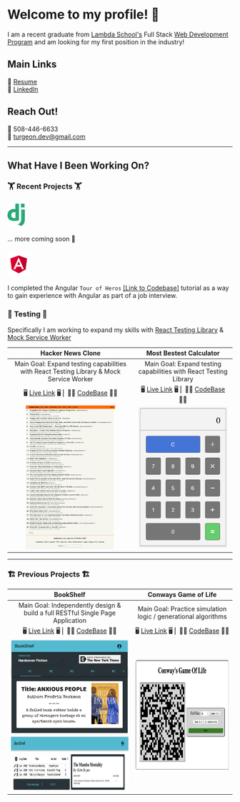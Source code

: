 # Welcome to my profile! 👋

I am a recent graduate from [Lambda School's](https://lambdaschool.com) Full Stack [Web Development Program](https://lambdaschool.com/courses/full-stack-web-development) and am looking for my first position in the industry!

## Main Links

🔖 [Resume](https://docs.google.com/document/d/1uNgkXotMYQ0MHumAF6dA_p25ES6gEZNDpzlxiGgO_Vg/edit)  
🔗 [LinkedIn](https://www.linkedin.com/in/reedturgeon/)  

## Reach Out!

📱 508-446-6633  
📨 turgeon.dev@gmail.com

---

## What Have I Been Working On?

### 🏋️ Recent Projects 🏋️

### <img src="assets/icons/django.svg" height='50px'>

... more coming soon 👀 

### <img src="assets/icons/angular.svg" height='50px'>

I completed the Angular `Tour of Heros` [[Link to Codebase]](https://github.com/MrT3313/Angular_TourOfHeros) tutorial as a way to gain experience with Angular as part of a job interview.

### 🧪 **Testing** 🧪

Specifically I am working to expand my skills with [React Testing Library](https://testing-library.com/docs/react-testing-library/intro) & [Mock Service Worker](https://mswjs.io)

| Hacker News Clone                                                                                                                                | Most Bestest Calculator |
| :-:                                                                                                                                              | :-:                     |
| Main Goal: Expand testing capabilities with React Testing Library & Mock Service Worker                                                          | Main Goal: Expand testing capabilities with React Testing Library
| 🖥 [Live Link](https://turgeon-hackernews-clone.netlify.app/) 🖥 ⎢ 👨‍💻 [CodeBase](https://github.com/MrT3313/HackerNewsClone_TakeHomeChallenge2) 👨‍💻 | 🖥 [Live Link](https://most-bestest-calculator.netlify.app) 🖥 ⎢ 👨‍💻 [CodeBase](https://github.com/MrT3313/MostBestestCalculator_TakeHomeChallenge1) 👨‍💻 |
| <img src="assets/HackerNewsClone.png" width='200'/>                                                                                               | <img src="assets/MostBestestCalculator.png" width='200'/> |

---

### 🏗 Previous Projects 🏗
| BookShelf                                                                                                                            | Conways Game of Life |
| :-:                                                                                                                                  | :-:                  |
| Main Goal: Independently design & build a full RESTful Single Page Application                                                       | Main Goal: Practice simulation logic / generational algorithms |
| 🖥 [Live Link](https://my-book-shelf.netlify.app/login) 🖥  ⎢ 👨‍💻 [CodeBase](https://github.com/MrT3313/BookShelf) 👨‍💻                  | 🖥 [Live Link](https://turgeon-gameoflife.netlify.app) 🖥 ⎢ 👨‍💻 [CodeBase](https://github.com/MrT3313/GameOfLife) 👨‍💻 |
| <div><img src="assets/BookShelf_Homepage.png" width='275'/></div><div><img src="assets/BookShelf_Profile.png" height='125'/></div>   | <img src="assets/ConwaysGameOfLife.png" height='250'/> |
